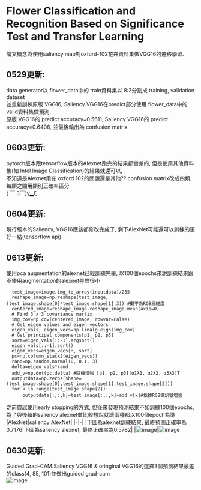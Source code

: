 # Flower Classification and Recognition Based on Significance Test and Transfer Learning 
  論文概念為使用saliency map對oxford-102花卉資料集做VGG16的遷移學習.<br>
## 0529更新:<br>
  data generator以 flower_data中的 train資料集以 8:2分割成 training, validation dataset<br>
  並重新訓練原版 VGG16, Saliency VGG16在predict部分使用 flower_data中的 valid資料集做預測,<br>
  原版 VGG16的 predict accuracy=0.5611, Saliency VGG16的 predict accuracy=0.6406, 並最後輸出為 confusion matrix<br>
## 0603更新:<br>
  pytorch版本跟tensorflow版本的Alexnet跑完的結果都蠻差的, 但是使用其他資料集(如 Intel Image Classification)的結果就還可以,<br>
  不知道是Alexnet用在 oxford 102的問題還是其他?? confusion matrix改成四類, 每類之間用類別正確率區分<br>
  ( ￣ 3￣)y▂ξ<br>
## 0604更新:<br>
  現行版本的Saliency, VGG16應該都修改完成了, 剩下AlexNet可能還可以訓練的更好一點(tensorflow api)<br>
## 0613更新:<br>
  使用pca augmentation的alexnet已經訓練完畢, 以100個epochs來說訓練結果跟不使用augmentation的alexnet差異很小<br>
  ```
    test_image=image.img_to_array(inputdata)/255
    reshape_image=np.reshape(test_image,(test_image.shape[0]*test_image.shape[1],3)) #攤平為RGB三維度
    centered_image=reshape_image-reshape_image.mean(axis=0)
    # Find 3 x 3 covariance martix
    img_cov=np.cov(centered_image, rowvar=False)
    # Get eigen values and eigen vectors
    eigen_vals, eigen_vecs=np.linalg.eigh(img_cov)
    # Get principal components[p1, p2, p3]
    sort=eigen_vals[::-1].argsort()
    eigen_vals[::-1].sort()     
    eigem_vecs=eigen_vecs[:, sort]
    pc=np.column_stack((eigen_vecs))
    rand=np.random.normal(0, 0.1, 3)
    delta=eigen_vals*rand
    add_v=np.dot(pc,delta) #隨機增強 [p1, p2, p3][α1λ1, α2λ2, α3λ3]T
    outputdata=np.zeros(shape=(test_image.shape[0],test_image.shape[1],test_image.shape[2]))
    for k in range(test_image.shape[2]):
        outputdata[:,:,k]=test_image[:,:,k]+add_v[k]#依據RGB做訊號增強
  ```
  之前嘗試使用early stopping的方式, 但後來發現預測結果不如訓練100個epochs, 為了與後續的saliency alexnet做比較想說就讓兩種都以100個epoch為準<br>
  |AlexNet|saliency AlexNet|
  |-|-|
  |下圖為alexnet訓練結果, 最終預測正確率為0.7176|下圖為saliency alexnet, 最終正確率為0.5782|
  |![image](https://i.imgur.com/jvvuX6l.jpg)|![image](https://i.imgur.com/wXKoGWQ.jpg)
## 0630更新:<br>
  Guided Grad-CAM:Saliency VGG16 & oringinal VGG16的選擇3個預測結果最差的class(4, 85, 101)並做出guided grad-cam<br>
  ![image](https://imgur.com/9GpWyU5)
  
